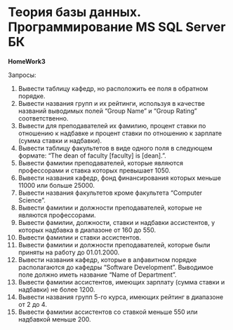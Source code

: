# Теория базы данных. Программирование MS SQL Server БК

<b>HomeWork3</b>

Запросы:<br>
<ol>
<li>Вывести таблицу кафедр, но расположить ее поля в обратном порядке.</li>
<li>Вывести названия групп и их рейтинги, используя в качестве названий выводимых полей “Group Name” и “Group Rating” соответственно.</li>
<li>Вывести для преподавателей их фамилию, процент ставки по отношению к надбавке и процент ставки по отношению к зарплате (сумма ставки и надбавки).</li>
<li>Вывести таблицу факультетов в виде одного поля в следующем формате: “The dean of faculty [faculty] is [dean].”.</li>
<li>Вывести фамилии преподавателей, которые являются профессорами и ставка которых превышает 1050.</li>
<li>Вывести названия кафедр, фонд финансирования которых меньше 11000 или больше 25000.</li>
<li>Вывести названия факультетов кроме факультета “Computer Science”.</li>
<li>Вывести фамилии и должности преподавателей, которые не являются профессорами.</li>
<li>Вывести фамилии, должности, ставки и надбавки ассистентов, у которых надбавка в диапазоне от 160 до 550.</li>
<li>Вывести фамилии и ставки ассистентов.</li>
<li>Вывести фамилии и должности преподавателей, которые были приняты на работу до 01.01.2000.</li>
<li>Вывести названия кафедр, которые в алфавитном порядке располагаются до кафедры “Software Development”. Выводимое поле должно иметь название “Name of Department”.</li>
<li>Вывести фамилии ассистентов, имеющих зарплату (сумма ставки и надбавки) не более 1200.</li>
<li>Вывести названия групп 5-го курса, имеющих рейтинг в диапазоне от 2 до 4.</li>
<li>Вывести фамилии ассистентов со ставкой меньше 550 или надбавкой меньше 200.</li>
</ol>
